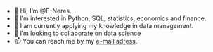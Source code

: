 - 👋 Hi, I’m @F-Neres.
- 👀 I’m interested in Python, SQL, statistics, economics and finance.
- 🌱 I am currently applying my knowledge in data management.
- 💞️ I’m looking to collaborate on data science
- 📫 You can reach me by my [e-mail adress](f.neres.s.b@gmail.com).

<!---
F-Neres/F-Neres is a ✨ special ✨ repository because its `README.md` (this file) appears on your GitHub profile.
You can click the Preview link to take a look at your changes.
--->
